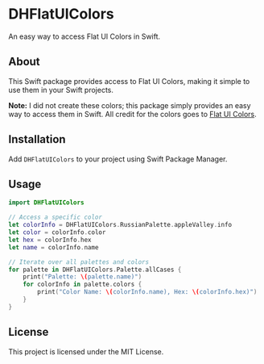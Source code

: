 # DHFlatUIColors

An easy way to access Flat UI Colors in Swift.

## About

This Swift package provides access to Flat UI Colors, making it simple to use them in your Swift projects.

**Note:** I did not create these colors; this package simply provides an easy way to access them in Swift. All credit for the colors goes to [Flat UI Colors](https://flatuicolors.com).

## Installation

Add `DHFlatUIColors` to your project using Swift Package Manager.

## Usage

```swift
import DHFlatUIColors

// Access a specific color
let colorInfo = DHFlatUIColors.RussianPalette.appleValley.info
let color = colorInfo.color
let hex = colorInfo.hex
let name = colorInfo.name

// Iterate over all palettes and colors
for palette in DHFlatUIColors.Palette.allCases {
    print("Palette: \(palette.name)")
    for colorInfo in palette.colors {
        print("Color Name: \(colorInfo.name), Hex: \(colorInfo.hex)")
    }
}
```

## License

This project is licensed under the MIT License.
